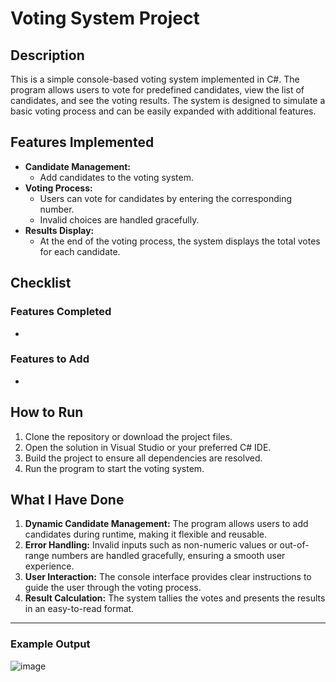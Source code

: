 # Voting System Project

## Description

This is a simple console-based voting system implemented in C#. The program allows users to vote for predefined candidates, view the list of candidates, and see the voting results. The system is designed to simulate a basic voting process and can be easily expanded with additional features.

## Features Implemented

- **Candidate Management:**
  - Add candidates to the voting system.
- **Voting Process:**
  - Users can vote for candidates by entering the corresponding number.
  - Invalid choices are handled gracefully.
- **Results Display:**
  - At the end of the voting process, the system displays the total votes for each candidate.

## Checklist

### Features Completed

-

### Features to Add

-

## How to Run

1. Clone the repository or download the project files.
2. Open the solution in Visual Studio or your preferred C# IDE.
3. Build the project to ensure all dependencies are resolved.
4. Run the program to start the voting system.

## What I Have Done

1. **Dynamic Candidate Management:** The program allows users to add candidates during runtime, making it flexible and reusable.
2. **Error Handling:** Invalid inputs such as non-numeric values or out-of-range numbers are handled gracefully, ensuring a smooth user experience.
3. **User Interaction:** The console interface provides clear instructions to guide the user through the voting process.
4. **Result Calculation:** The system tallies the votes and presents the results in an easy-to-read format.

---

### Example Output
![image](https://github.com/user-attachments/assets/bcc92fd2-6cb2-483c-a978-cac10624b43c)


